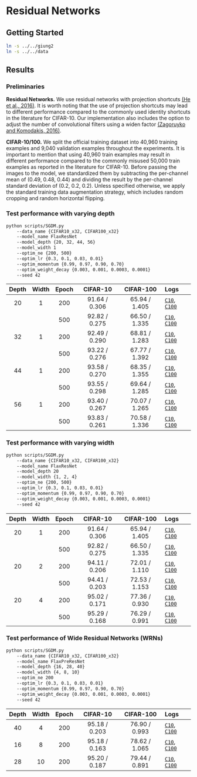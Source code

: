# Residual Networks

## Getting Started
```bash
ln -s ../../giung2
ln -s ../../data
```

## Results

### Preliminaries

**Residual Networks.**
We use residual networks with projection shortcuts [(He et al., 2016)](https://arxiv.org/abs/1512.03385). It is worth noting that the use of projection shortcuts may lead to different performance compared to the commonly used identity shortcuts in the literature for CIFAR-10. Our implementation also includes the option to adjust the number of convolutional filters using a widen factor [(Zagoruyko and Komodakis, 2016)](https://arxiv.org/abs/1605.07146).

**CIFAR-10/100.**
We split the official training dataset into 40,960 training examples and 9,040 validation examples throughout the experiments. It is important to mention that using 40,960 train examples may result in different performance compared to the commonly misused 50,000 train examples as reported in the literature for CIFAR-10. Before passing the images to the model, we standardized them by subtracting the per-channel mean of (0.49, 0.48, 0.44) and dividing the result by the per-channel standard deviation of (0.2, 0.2, 0.2). Unless specified otherwise, we apply the standard training data augmentation strategy, which includes random cropping and random horizontal flipping.

### Test performance with varying depth
```bash
python scripts/SGDM.py
    --data_name {CIFAR10_x32, CIFAR100_x32}
    --model_name FlaxResNet
    --model_depth {20, 32, 44, 56}
    --model_width 1
    --optim_ne {200, 500}
    --optim_lr {0.3, 0.1, 0.03, 0.01}
    --optim_momentum {0.99, 0.97, 0.90, 0.70}
    --optim_weight_decay {0.003, 0.001, 0.0003, 0.0001}
    --seed 42
```
| Depth | Width | Epoch | CIFAR-10      | CIFAR-100     | Logs |
| :-:   | :-:   | :-:   | :-:           | :-:           | :-   |
| 20    | 1     | 200   | 91.64 / 0.306 | 65.94 / 1.405 | [`C10`](./save/CIFAR10_x32/R20-BN-ReLU/bs-0256_ne-0200_lr-0.30_mo-0.90_wd-0.0003_fp32/42/20230203010253.log), [`C100`](./save/CIFAR100_x32/R20-BN-ReLU/bs-0256_ne-0200_lr-0.03_mo-0.99_wd-0.0003_fp32/42/20230203021457.log)
|       |       | 500   | 92.82 / 0.275 | 66.50 / 1.335 | [`C10`](./save/CIFAR10_x32/R20-BN-ReLU/bs-0256_ne-0500_lr-0.10_mo-0.90_wd-0.0010_fp32/42/20230203041033.log), [`C100`](./save/CIFAR100_x32/R20-BN-ReLU/bs-0256_ne-0500_lr-0.03_mo-0.97_wd-0.0010_fp32/42/20230203053707.log)
| 32    | 1     | 200   | 92.49 / 0.290 | 68.81 / 1.283 | [`C10`](./save/CIFAR10_x32/R32-BN-ReLU/bs-0256_ne-0200_lr-0.10_mo-0.70_wd-0.0030_fp32/42/20230203075646.log), [`C100`](./save/CIFAR100_x32/R32-BN-ReLU/bs-0256_ne-0200_lr-0.30_mo-0.70_wd-0.0010_fp32/42/20230203071742.log)
|       |       | 500   | 93.22 / 0.276 | 67.77 / 1.392 | [`C10`](./save/CIFAR10_x32/R32-BN-ReLU/bs-0256_ne-0500_lr-0.10_mo-0.70_wd-0.0030_fp32/42/20230203114824.log), [`C100`](./save/CIFAR100_x32/R32-BN-ReLU/bs-0256_ne-0500_lr-0.30_mo-0.70_wd-0.0010_fp32/42/20230203101038.log)
| 44    | 1     | 200   | 93.58 / 0.270 | 68.35 / 1.355 | [`C10`](./save/CIFAR10_x32/R44-BN-ReLU/bs-0256_ne-0200_lr-0.30_mo-0.70_wd-0.0010_fp32/42/20230203165805.log), [`C100`](./save/CIFAR100_x32/R44-BN-ReLU/bs-0256_ne-0200_lr-0.03_mo-0.97_wd-0.0010_fp32/42/20230203193005.log)
|       |       | 500   | 93.55 / 0.298 | 69.64 / 1.285 | [`C10`](./save/CIFAR10_x32/R44-BN-ReLU/bs-0256_ne-0500_lr-0.03_mo-0.90_wd-0.0010_fp32/42/20230204020313.log), [`C100`](./save/CIFAR100_x32/R44-BN-ReLU/bs-0256_ne-0500_lr-0.03_mo-0.90_wd-0.0030_fp32/42/20230204021223.log)
| 56    | 1     | 200   | 93.40 / 0.267 | 70.07 / 1.265 | [`C10`](./save/CIFAR10_x32/R56-BN-ReLU/bs-0256_ne-0200_lr-0.03_mo-0.90_wd-0.0030_fp32/42/20230204085020.log), [`C100`](./save/CIFAR100_x32/R56-BN-ReLU/bs-0256_ne-0200_lr-0.10_mo-0.70_wd-0.0030_fp32/42/20230204073051.log)
|       |       | 500   | 93.83 / 0.261 | 70.58 / 1.336 | [`C10`](./save/CIFAR10_x32/R56-BN-ReLU/bs-0256_ne-0500_lr-0.10_mo-0.70_wd-0.0030_fp32/42/20230204134931.log), [`C100`](./save/CIFAR100_x32/R56-BN-ReLU/bs-0256_ne-0500_lr-0.10_mo-0.90_wd-0.0010_fp32/42/20230204144755.log)

### Test performance with varying width
```bash
python scripts/SGDM.py
    --data_name {CIFAR10_x32, CIFAR100_x32}
    --model_name FlaxResNet
    --model_depth 20
    --model_width {1, 2, 4}
    --optim_ne {200, 500}
    --optim_lr {0.3, 0.1, 0.03, 0.01}
    --optim_momentum {0.99, 0.97, 0.90, 0.70}
    --optim_weight_decay {0.003, 0.001, 0.0003, 0.0001}
    --seed 42
```
| Depth | Width | Epoch | CIFAR-10      | CIFAR-100     | Logs |
| :-:   | :-:   | :-:   | :-:           | :-:           | :-   |
| 20    | 1     | 200   | 91.64 / 0.306 | 65.94 / 1.405 | [`C10`](./save/CIFAR10_x32/R20-BN-ReLU/bs-0256_ne-0200_lr-0.30_mo-0.90_wd-0.0003_fp32/42/20230203010253.log), [`C100`](./save/CIFAR100_x32/R20-BN-ReLU/bs-0256_ne-0200_lr-0.03_mo-0.99_wd-0.0003_fp32/42/20230203021457.log)
|       |       | 500   | 92.82 / 0.275 | 66.50 / 1.335 | [`C10`](./save/CIFAR10_x32/R20-BN-ReLU/bs-0256_ne-0500_lr-0.10_mo-0.90_wd-0.0010_fp32/42/20230203041033.log), [`C100`](./save/CIFAR100_x32/R20-BN-ReLU/bs-0256_ne-0500_lr-0.03_mo-0.97_wd-0.0010_fp32/42/20230203053707.log)
| 20    | 2     | 200   | 94.11 / 0.206 | 72.01 / 1.110 | [`C10`](./save/CIFAR10_x32/R20x2-BN-ReLU/bs-0256_ne-0200_lr-0.10_mo-0.70_wd-0.0030_fp32/42/20230203015047.log), [`C100`](./save/CIFAR100_x32/R20x2-BN-ReLU/bs-0256_ne-0200_lr-0.10_mo-0.70_wd-0.0030_fp32/42/20230203024338.log)
|       |       | 500   | 94.41 / 0.203 | 72.53 / 1.153 | [`C10`](./save/CIFAR10_x32/R20x2-BN-ReLU/bs-0256_ne-0500_lr-0.30_mo-0.70_wd-0.0010_fp32/42/20230203040358.log), [`C100`](./save/CIFAR100_x32/R20x2-BN-ReLU/bs-0256_ne-0500_lr-0.30_mo-0.70_wd-0.0010_fp32/42/20230203045354.log)
| 20    | 4     | 200   | 95.02 / 0.171 | 77.36 / 0.930 | [`C10`](./save/CIFAR10_x32/R20x4-BN-ReLU/bs-0256_ne-0200_lr-0.03_mo-0.90_wd-0.0030_fp32/42/20230203142955.log), [`C100`](./save/CIFAR100_x32/R20x4-BN-ReLU/bs-0256_ne-0200_lr-0.10_mo-0.70_wd-0.0030_fp32/42/20230203133254.log)
|       |       | 500   | 95.29 / 0.168 | 76.29 / 0.991 | [`C10`](./save/CIFAR10_x32/R20x4-BN-ReLU/bs-0256_ne-0500_lr-0.01_mo-0.97_wd-0.0030_fp32/42/20230204062900.log), [`C100`](./save/CIFAR100_x32/R20x4-BN-ReLU/bs-0256_ne-0500_lr-0.03_mo-0.90_wd-0.0030_fp32/42/20230204020715.log)

### Test performance of Wide Residual Networks (WRNs)
```bash
python scripts/SGDM.py
    --data_name {CIFAR10_x32, CIFAR100_x32}
    --model_name FlaxPreResNet
    --model_depth {16, 28, 40}
    --model_width {4, 8, 10}
    --optim_ne 200
    --optim_lr {0.3, 0.1, 0.03, 0.01}
    --optim_momentum {0.99, 0.97, 0.90, 0.70}
    --optim_weight_decay {0.003, 0.001, 0.0003, 0.0001}
    --seed 42
```
| Depth | Width | Epoch | CIFAR-10      | CIFAR-100     | Logs |
| :-:   | :-:   | :-:   | :-:           | :-:           | :-   |
| 40    | 4     | 200   | 95.18 / 0.203 | 76.90 / 0.993 | [`C10`](./save/CIFAR10_x32/WRN40x4-BN-ReLU/bs-0256_ne-0200_lr-0.03_mo-0.90_wd-0.0030_fp32/42/20230408153805.log), [`C100`](./save/CIFAR100_x32/WRN40x4-BN-ReLU/bs-0256_ne-0200_lr-0.10_mo-0.90_wd-0.0010_fp32/42/20230408185317.log)
| 16    | 8     | 200   | 95.18 / 0.163 | 78.62 / 1.065 | [`C10`](./save/CIFAR10_x32/WRN16x8-BN-ReLU/bs-0256_ne-0200_lr-0.10_mo-0.90_wd-0.0010_fp32/42/20230408043410.log), [`C100`](./save/CIFAR100_x32/WRN16x8-BN-ReLU/bs-0256_ne-0200_lr-0.10_mo-0.70_wd-0.0030_fp32/42/20230408091344.log)
| 28    | 10    | 200   | 95.20 / 0.187 | 79.44 / 0.891 | [`C10`](./save/CIFAR10_x32/WRN28x10-BN-ReLU/bs-0256_ne-0200_lr-0.01_mo-0.97_wd-0.0030_fp32/42/20230407080102.log), [`C100`](./save/CIFAR100_x32/WRN28x10-BN-ReLU/bs-0256_ne-0200_lr-0.03_mo-0.97_wd-0.0010_fp32/42/20230407233930.log)
